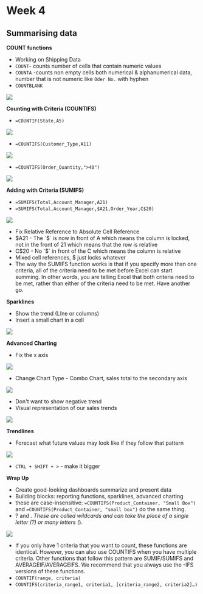 # Week 4
## Summarising data

**COUNT functions**
* Working on Shipping Data
* `COUNT`- counts number of cells that contain numeric values
* `COUNTA` -counts non empty cells both numerical & alphanumerical data, number that is not numeric like `Oder No.` with hyphen
* `COUNTBLANK`

![](screenshot/count.gif)

**Counting with Criteria (COUNTIFS)**
* `=COUNTIF(State,A5)`

![](screenshot/countif.gif)

* `=COUNTIFS(Customer_Type,A11)`

![](screenshot/countifs.gif)

* `=COUNTIFS(Order_Quantity,">40")`

![](screenshot/countifs-num.gif)

**Adding with Criteria (SUMIFS)**
* `=SUMIFS(Total,Account_Manager,A21)`
* `=SUMIFS(Total,Account_Manager,$A21,Order_Year,C$20)`

![](screenshot/sumifs.gif)

* Fix Relative Reference to Absolute Cell Reference
* $A21 - The `$` is now in front of A which means the column is locked, not in the front of 21 which means that the row is relative
* C$20 - No `$` in front of the C which means the column is relative
* Mixed cell references, $ just locks whatever
* The way the SUMIFS function works is that if you specify more than one criteria, all of the criteria need to be met before Excel can start summing. In other words, you are telling Excel that both criteria need to be met, rather than either of the criteria need to be met. Have another go.

**Sparklines**
* Show the trend (LIne or columns)
* Insert a small chart in a cell

![](screenshot/sparklines.gif)

**Advanced Charting**
* Fix the x axis

![](screenshot/advanced-charting-select-data.gif)

* Change Chart Type - Combo Chart, sales total to the secondary axis

![](screenshot/advanced-charting-change-chart-type.gif)

* Don't want to show negative trend
* Visual representation of our sales trends

![](screenshot/advanced-charting-sales-trends.gif)

**Trendlines**
* Forecast what future values may look like if they follow that pattern

![](screenshot/trendlines.gif) 

* `CTRL + SHIFT + >` - make it bigger

**Wrap Up**
* Create good-looking dashboards summarize and present data
* Building blocks: reporting functions, sparklines, advanced charting
* these are case-insensitive: `=COUNTIFS(Product_Container, "Small Box")` and `=COUNTIFS(Product_Container, "small box")` do the same thing.
* ? and *. These are called wildcards and can take the place of a single letter (?) or many letters (*).

![](screenshot/countifs-ninja.PNG)

* If you only have 1 criteria that you want to count, these functions are identical. However, you can also use COUNTIFS when you have multiple criteria. Other functions that follow this pattern are SUMIF/SUMIFS and AVERAGEIF/AVERAGEIFS. We recommend that you always use the -IFS versions of these functions.
* `COUNTIF(range, criteria)`
* `COUNTIFS(criteria_range1, criteria1, [criteria_range2, criteria2]…)`
